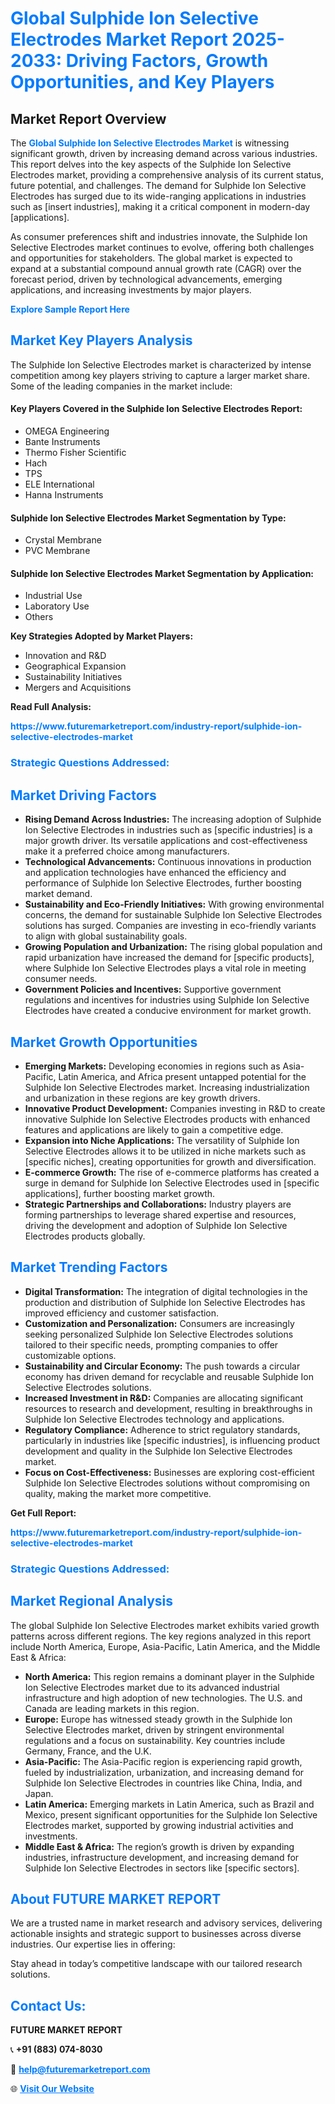 <h1 style="color: #007BFF;">Global Sulphide Ion Selective Electrodes Market Report 2025-2033: Driving Factors, Growth Opportunities, and Key Players</h1>

<section id="overview">
<h2>Market Report Overview</h2>
<p>The <a href="https://www.futuremarketreport.com/industry-report/sulphide-ion-selective-electrodes-market" style="color: #007BFF; text-decoration: none;"><strong>Global Sulphide Ion Selective Electrodes Market</strong></a> is witnessing significant growth, driven by increasing demand across various industries. This report delves into the key aspects of the Sulphide Ion Selective Electrodes market, providing a comprehensive analysis of its current status, future potential, and challenges. The demand for Sulphide Ion Selective Electrodes has surged due to its wide-ranging applications in industries such as [insert industries], making it a critical component in modern-day [applications].</p>
<p>As consumer preferences shift and industries innovate, the Sulphide Ion Selective Electrodes market continues to evolve, offering both challenges and opportunities for stakeholders. The global market is expected to expand at a substantial compound annual growth rate (CAGR) over the forecast period, driven by technological advancements, emerging applications, and increasing investments by major players.</p>
</section>

<section id="overview">
<p><a href="https://www.futuremarketreport.com/request-sample/reportId=81209" style="color: #007BFF; text-decoration: none;"><strong>Explore Sample Report Here</strong></a></p>
</section>

<section id="key-players">
<h2 style="color: #007BFF;">Market Key Players Analysis</h2>
<p>The Sulphide Ion Selective Electrodes market is characterized by intense competition among key players striving to capture a larger market share. Some of the leading companies in the market include:</p>
<h4>Key Players Covered in the Sulphide Ion Selective Electrodes Report:</h4>
<ul><li>OMEGA Engineering</li><li>Bante Instruments</li><li>Thermo Fisher Scientific</li><li>Hach</li><li>TPS</li><li>ELE International</li><li>Hanna Instruments</li></ul>
<h4>Sulphide Ion Selective Electrodes Market Segmentation by Type:</h4>
<ul><li>Crystal Membrane</li><li>PVC Membrane</li></ul>

<h4>Sulphide Ion Selective Electrodes Market Segmentation by Application:</h4>
<ul><li>Industrial Use</li><li>Laboratory Use</li><li>Others</li></ul>
<p><strong>Key Strategies Adopted by Market Players:</strong></p>
<ul>
<li>Innovation and R&D</li>
<li>Geographical Expansion</li>
<li>Sustainability Initiatives</li>
<li>Mergers and Acquisitions</li>
</ul>
</section>

<section>
<p><strong>Read Full Analysis: </strong></p><a href="https://www.futuremarketreport.com/industry-report/sulphide-ion-selective-electrodes-market" style="color: #007BFF; text-decoration: none;"><strong>https://www.futuremarketreport.com/industry-report/sulphide-ion-selective-electrodes-market</strong></a>
<h3 style="color: #007BFF;">Strategic Questions Addressed:</h3>
</section>

<section id="driving-factors">
<h2 style="color: #007BFF;">Market Driving Factors</h2>
<ul>
<li><strong>Rising Demand Across Industries:</strong> The increasing adoption of Sulphide Ion Selective Electrodes in industries such as [specific industries] is a major growth driver. Its versatile applications and cost-effectiveness make it a preferred choice among manufacturers.</li>
<li><strong>Technological Advancements:</strong> Continuous innovations in production and application technologies have enhanced the efficiency and performance of Sulphide Ion Selective Electrodes, further boosting market demand.</li>
<li><strong>Sustainability and Eco-Friendly Initiatives:</strong> With growing environmental concerns, the demand for sustainable Sulphide Ion Selective Electrodes solutions has surged. Companies are investing in eco-friendly variants to align with global sustainability goals.</li>
<li><strong>Growing Population and Urbanization:</strong> The rising global population and rapid urbanization have increased the demand for [specific products], where Sulphide Ion Selective Electrodes plays a vital role in meeting consumer needs.</li>
<li><strong>Government Policies and Incentives:</strong> Supportive government regulations and incentives for industries using Sulphide Ion Selective Electrodes have created a conducive environment for market growth.</li>
</ul>
</section>

<section id="growth-opportunities">
<h2 style="color: #007BFF;">Market Growth Opportunities</h2>
<ul>
<li><strong>Emerging Markets:</strong> Developing economies in regions such as Asia-Pacific, Latin America, and Africa present untapped potential for the Sulphide Ion Selective Electrodes market. Increasing industrialization and urbanization in these regions are key growth drivers.</li>
<li><strong>Innovative Product Development:</strong> Companies investing in R&D to create innovative Sulphide Ion Selective Electrodes products with enhanced features and applications are likely to gain a competitive edge.</li>
<li><strong>Expansion into Niche Applications:</strong> The versatility of Sulphide Ion Selective Electrodes allows it to be utilized in niche markets such as [specific niches], creating opportunities for growth and diversification.</li>
<li><strong>E-commerce Growth:</strong> The rise of e-commerce platforms has created a surge in demand for Sulphide Ion Selective Electrodes used in [specific applications], further boosting market growth.</li>
<li><strong>Strategic Partnerships and Collaborations:</strong> Industry players are forming partnerships to leverage shared expertise and resources, driving the development and adoption of Sulphide Ion Selective Electrodes products globally.</li>
</ul>
</section>

<section id="trending-factors">
<h2 style="color: #007BFF;">Market Trending Factors</h2>
<ul>
<li><strong>Digital Transformation:</strong> The integration of digital technologies in the production and distribution of Sulphide Ion Selective Electrodes has improved efficiency and customer satisfaction.</li>
<li><strong>Customization and Personalization:</strong> Consumers are increasingly seeking personalized Sulphide Ion Selective Electrodes solutions tailored to their specific needs, prompting companies to offer customizable options.</li>
<li><strong>Sustainability and Circular Economy:</strong> The push towards a circular economy has driven demand for recyclable and reusable Sulphide Ion Selective Electrodes solutions.</li>
<li><strong>Increased Investment in R&D:</strong> Companies are allocating significant resources to research and development, resulting in breakthroughs in Sulphide Ion Selective Electrodes technology and applications.</li>
<li><strong>Regulatory Compliance:</strong> Adherence to strict regulatory standards, particularly in industries like [specific industries], is influencing product development and quality in the Sulphide Ion Selective Electrodes market.</li>
<li><strong>Focus on Cost-Effectiveness:</strong> Businesses are exploring cost-efficient Sulphide Ion Selective Electrodes solutions without compromising on quality, making the market more competitive.</li>
</ul>
</section>

<section>
<p><strong>Get Full Report: </strong></p><a href="https://www.futuremarketreport.com/industry-report/sulphide-ion-selective-electrodes-market" style="color: #007BFF; text-decoration: none;"><strong>https://www.futuremarketreport.com/industry-report/sulphide-ion-selective-electrodes-market</strong></a>
<h3 style="color: #007BFF;">Strategic Questions Addressed:</h3>
</section>


<section id="regional-analysis">
<h2 style="color: #007BFF;">Market Regional Analysis</h2>
<p>The global Sulphide Ion Selective Electrodes market exhibits varied growth patterns across different regions. The key regions analyzed in this report include North America, Europe, Asia-Pacific, Latin America, and the Middle East & Africa:</p>
<ul>
<li><strong>North America:</strong> This region remains a dominant player in the Sulphide Ion Selective Electrodes market due to its advanced industrial infrastructure and high adoption of new technologies. The U.S. and Canada are leading markets in this region.</li>
<li><strong>Europe:</strong> Europe has witnessed steady growth in the Sulphide Ion Selective Electrodes market, driven by stringent environmental regulations and a focus on sustainability. Key countries include Germany, France, and the U.K.</li>
<li><strong>Asia-Pacific:</strong> The Asia-Pacific region is experiencing rapid growth, fueled by industrialization, urbanization, and increasing demand for Sulphide Ion Selective Electrodes in countries like China, India, and Japan.</li>
<li><strong>Latin America:</strong> Emerging markets in Latin America, such as Brazil and Mexico, present significant opportunities for the Sulphide Ion Selective Electrodes market, supported by growing industrial activities and investments.</li>
<li><strong>Middle East & Africa:</strong> The region’s growth is driven by expanding industries, infrastructure development, and increasing demand for Sulphide Ion Selective Electrodes in sectors like [specific sectors].</li>
</ul>
</section>

<footer>
<h2 style="color: #007BFF;">About FUTURE MARKET REPORT</h2>
<p>We are a trusted name in market research and advisory services, delivering actionable insights and strategic support to businesses across diverse industries. Our expertise lies in offering:</p>

<p>Stay ahead in today’s competitive landscape with our tailored research solutions.</p>

<h2 style="color: #007BFF;">Contact Us:</h2>
<p><strong>FUTURE MARKET REPORT</strong></p>
<p>📞 <strong>+91 (883) 074-8030</strong></p>
<p>📧 <strong><a href="mailto:help@futuremarketreport.com" style="color: #007BFF;">help@futuremarketreport.com</a></strong></p>
<p>🌐 <strong><a href="https://www.futuremarketreport.com/" style="color: #007BFF;">Visit Our Website</a></strong></p>
</footer>